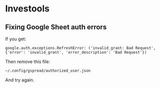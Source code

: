 # Investools

## Fixing Google Sheet auth errors
If you get:
```
google.auth.exceptions.RefreshError: ('invalid_grant: Bad Request', {'error': 'invalid_grant', 'error_description': 'Bad Request'})
```

Then remove this file:
```
~/.config/gspread/authorized_user.json
```

And try again.
